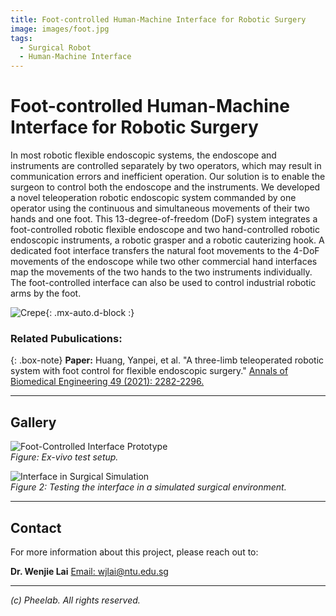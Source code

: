 ```yaml
---
title: Foot-controlled Human-Machine Interface for Robotic Surgery
image: images/foot.jpg
tags:
  - Surgical Robot
  - Human-Machine Interface
---
```





# Foot-controlled Human-Machine Interface for Robotic Surgery


In most robotic flexible endoscopic systems, the endoscope and instruments are controlled separately by two operators, which may result in communication errors and inefficient operation. Our solution is to enable the surgeon to control both the endoscope and the instruments. We developed a novel teleoperation robotic endoscopic system commanded by one operator using the continuous and simultaneous movements of their two hands and one foot. This 13-degree-of-freedom (DoF) system integrates a foot-controlled robotic flexible endoscope and two hand-controlled robotic endoscopic instruments, a robotic grasper and a robotic cauterizing hook. A dedicated foot interface transfers the natural foot movements to the 4-DoF movements of the endoscope while two other commercial hand interfaces map the movements of the two hands to the two instruments individually. The foot-controlled interface can also be used to control industrial robotic arms by the foot.

![Crepe](https://pheelab.github.io/images/footinterface.jpg){: .mx-auto.d-block :}



### Related Pubulications: 

{: .box-note}
**Paper:** Huang, Yanpei, et al. "A three-limb teleoperated robotic system with foot control for flexible endoscopic surgery."  [Annals of Biomedical Engineering 49 (2021): 2282-2296.](https://link.springer.com/article/10.1007/s10439-021-02766-3)

---

## Gallery

![Foot-Controlled Interface Prototype](https://pheelab.github.io/images/exvivo.jpg)  
*Figure: Ex-vivo test setup.*  

![Interface in Surgical Simulation](images/interface-simulation.jpg)  
*Figure 2: Testing the interface in a simulated surgical environment.*

---

## Contact

For more information about this project, please reach out to:

**Dr. Wenjie Lai**
[Email: wjlai@ntu.edu.sg](mailto:wjlai@ntu.edu.sg)

---

*(c) Pheelab. All rights reserved.*
